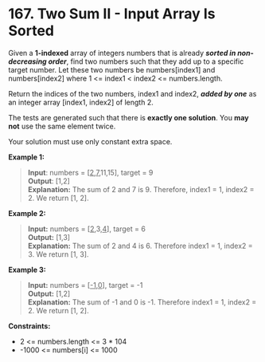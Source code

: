 # 167. Two Sum II - Input Array Is Sorted

Given a **1-indexed** array of integers numbers that is already ***sorted in non-decreasing order***, find two numbers such that they add up to a specific target number. Let these two numbers be numbers[index1] and numbers[index2] where 1 <= index1 < index2 <= numbers.length.

Return the indices of the two numbers, index1 and index2, ***added by one*** as an integer array [index1, index2] of length 2.

The tests are generated such that there is **exactly one solution**. You **may not** use the same element twice.

Your solution must use only constant extra space.


**Example 1:**

>**Input**: numbers = [<ins>2</ins>,<ins>7</ins>,11,15], target = 9\
>**Output**: [1,2]\
>**Explanation:** The sum of 2 and 7 is 9. Therefore, index1 = 1, index2 = 2. We return [1, 2].

**Example 2:**
>**Input:** numbers = [<ins>2</ins>,3,<ins>4</ins>], target = 6\
>**Output:** [1,3]\
>**Explanation:** The sum of 2 and 4 is 6. Therefore index1 = 1, index2 = 3. We return [1, 3].

**Example 3:**
>**Input:** numbers = [<ins>-1</ins>,<ins>0</ins>], target = -1\
>**Output:** [1,2]\
>**Explanation:** The sum of -1 and 0 is -1. Therefore index1 = 1, index2 = 2. We return [1, 2].
 
**Constraints:**
* 2 <= numbers.length <= 3 * 104
* -1000 <= numbers[i] <= 1000